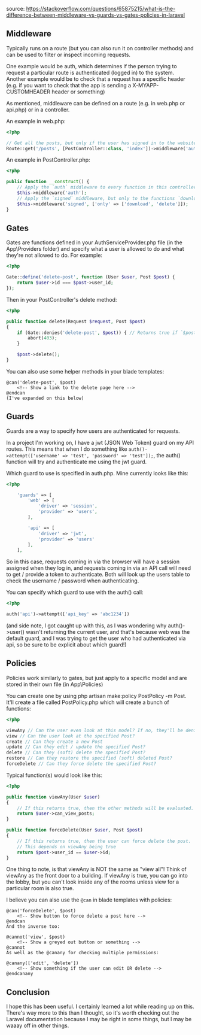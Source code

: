 
source: https://stackoverflow.com/questions/65875215/what-is-the-difference-between-middleware-vs-guards-vs-gates-policies-in-laravel

## Middleware

Typically runs on a route (but you can also run it on controller methods) and can be used to filter or inspect incoming requests.

One example would be auth, which determines if the person trying to request a particular route is authenticated (logged in) to the system. Another example would be to check that a request has a specific header (e.g. if you want to check that the app is sending a X-MYAPP-CUSTOMHEADER header or something)

As mentioned, middleware can be defined on a route (e.g. in web.php or api.php) or in a controller.

An example in web.php:

```php
<?php 

// Get all the posts, but only if the user has signed in to the website 
Route::get('/posts', [PostController::class, 'index'])->middleware('auth');
```

An example in PostController.php:
```php
<?php 

public function __construct() {
    // Apply the `auth` middleware to every function in this controller
    $this->middleware('auth');
    // Apply the `signed` middleware, but only to the functions `download` and `delete`
    $this->middleware('signed', ['only' => ['download', 'delete']]);
}
```

## Gates

Gates are functions defined in your AuthServiceProvider.php file (in the App\Providers folder) and specify what a user is allowed to do and what they're not allowed to do. For example:

```php
<?php 

Gate::define('delete-post', function (User $user, Post $post) {
    return $user->id === $post->user_id;
});
```
Then in your PostController's delete method:
```php
<?php 

public function delete(Request $request, Post $post)
{
    if (Gate::denies('delete-post', $post)) { // Returns true if `$post->user_id` is not the same as `$user->id` (a.k.a the user is not allowed to delete this post)
        abort(403);
    }

    $post->delete();
}
```
You can also use some helper methods in your blade templates:

```blade
@can('delete-post', $post)
    <!-- Show a link to the delete page here -->
@endcan
(I've expanded on this below)
```

## Guards
Guards are a way to specify how users are authenticated for requests.

In a project I'm working on, I have a jwt (JSON Web Token) guard on my API routes. This means that when I do something like `auth()->attempt(['username' => 'test', 'password' => 'test']);`, the auth() function will try and authenticate me using the jwt guard.

Which guard to use is specified in auth.php. Mine currently looks like this:

```php
<?php 

    'guards' => [
        'web' => [
            'driver' => 'session',
            'provider' => 'users',
        ],

        'api' => [
            'driver' => 'jwt',
            'provider' => 'users'
        ],
    ],
```

So in this case, requests coming in via the browser will have a session assigned when they log in, and requests coming in via an API call will need to get / provide a token to authenticate. Both will look up the users table to check the username / password when authenticating.

You can specify which guard to use with the auth() call:

```php
<?php

auth('api')->attempt(['api_key' => 'abc1234'])
```

(and side note, I got caught up with this, as I was wondering why auth()->user() wasn't returning the current user, and that's because web was the default guard, and I was trying to get the user who had authenticated via api, so be sure to be explicit about which guard!)

## Policies

Policies work similarly to gates, but just apply to a specific model and are stored in their own file (in App\Policies)

You can create one by using php artisan make:policy PostPolicy -m Post. It'll create a file called PostPolicy.php which will create a bunch of functions:

```php
<?php 

viewAny // Can the user even look at this model? If no, they'll be denied for all the below methods
view // Can the user look at the specified Post?
create // Can they create a new Post
update // Can they edit / update the specified Post?
delete // Can they (soft) delete the specified Post?
restore // Can they restore the specified (soft) deleted Post?
forceDelete // Can they force delete the specified Post?
```
Typical function(s) would look like this:

```php
<?php 

public function viewAny(User $user)
{
    // If this returns true, then the other methods will be evaluated.
    return $user->can_view_posts;
}

public function forceDelete(User $user, Post $post)
{
    // If this returns true, then the user can force delete the post.
    // This depends on viewAny being true
    return $post->user_id == $user->id;
}
```

One thing to note, is that viewAny is NOT the same as "view all"! Think of viewAny as the front door to a building. If viewAny is true, you can go into the lobby, but you can't look inside any of the rooms unless view for a particular room is also true.

I believe you can also use the `@can` in blade templates with policies:

```blade
@can('forceDelete', $post)
    <!-- Show button to force delete a post here -->
@endcan
And the inverse too:

@cannot('view', $post)
    <!-- Show a greyed out button or something -->
@cannot
As well as the @canany for checking multiple permissions:

@canany(['edit', 'delete'])
    <!-- Show something if the user can edit OR delete -->
@endcanany
```
## Conclusion

I hope this has been useful. I certainly learned a lot while reading up on this. There's way more to this than I thought, so it's worth checking out the Laravel documentation because I may be right in some things, but I may be waaay off in other things.
